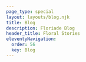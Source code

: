 ```yaml
--- 
page_type: special
layout: layouts/blog.njk 
title: Blog
description: Floriade Blog
header_title: Floral Stories
eleventyNavigation:
  order: 56
  key: Blog
---
```

